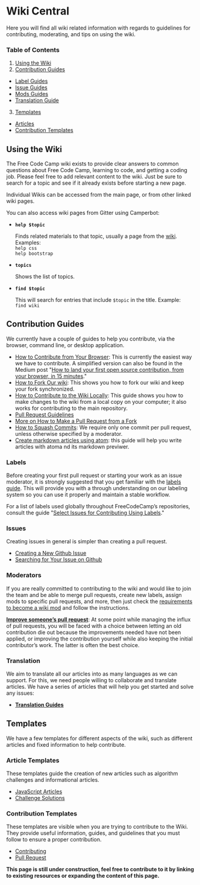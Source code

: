 # Wiki Central

Here you will find all wiki related information with regards to guidelines for contributing, moderating, and tips on using the wiki.

### Table of Contents

1. [Using the Wiki](#using-the-wiki)
2. [Contribution Guides](#contribution-guides)
  - [Label Guides](#labels)
  - [Issue Guides](#issues)
  - [Mods Guides](#moderators)
  - [Translation Guide](#translation)
3. [Templates](#templates)
  - [Articles](#article-templates)
  - [Contribution Templates](#contribution-templates)

## Using the Wiki

The Free Code Camp wiki exists to provide clear answers to common questions about Free Code Camp, learning to code, and getting a coding job. Please feel free to add relevant content to the wiki. Just be sure to search for a topic and see if it already exists before starting a new page.

Individual Wikis can be accessed from the main page, or from other linked wiki pages.

You can also access wiki pages from Gitter using Camperbot:

- **`help $topic`**

  Finds related materials to that topic, usually a page from the [wiki](https://github.com/FreeCodeCamp/freecodecamp/wiki). Examples:   
   `help css`   
   `help bootstrap`

- **`topics`**

  Shows the list of topics.

- **`find $topic`**

  This will search for entries that include `$topic` in the title. Example:   
  `find wiki`

## Contribution Guides

We currently have a couple of guides to help you contribute, via the browser, command line, or desktop application.

- [How to Contribute from Your Browser](Wiki-Contribute-Online): This is currently the easiest way we have to contribute. A simplified version can also be found in the Medium post "[How to land your first open source contribution, from your browser, in 15 minutes](https://medium.freecodecamp.com/how-to-land-your-first-open-source-contribution-from-your-browser-in-15-minutes-756d9bbf81ad)."
- [How to Fork Our wiki](Wiki-Contribute-Fork): This shows you how to fork our wiki and keep your fork synchronized.
- [How to Contribute to the Wiki Locally](Wiki-Contribute-Local-GUI): This guide shows you how to make changes to the wiki from a local copy on your computer; it also works for contributing to the main repository.
- [Pull Request Guidelines](PULL_REQUEST_TEMPLATE)
- [More on How to Make a Pull Request from a Fork](Pull-Request-Contribute)
- [How to Squash Commits](Git-Squash): We require only one commit per pull request, unless otherwise specified by a moderator.
- [Create markdown articles using atom](Wiki-Create-Articles-With-Atom): this guide will help you write articles with atoma nd its markdown previwer.

### Labels

Before creating your first pull request or starting your work as an issue moderator, it is strongly suggested that you get familiar with the [labels guide](Wiki-Labels-Guide). This will provide you with a through understanding on our labeling system so you can use it properly and maintain a stable workflow.

For a list of labels used globally throughout FreeCodeCamp’s repositories, consult the guide "[Select Issues for Contributing Using Labels](FreeCodeCamp-Issue-Labels)."

### Issues

Creating issues in general is simpler than creating a pull request.

- [Creating a New Github Issue](Creating-a-New-Github-Issue)
- [Searching for Your Issue on Github](Search-Existing-Issue)

### Moderators

If you are really committed to contributing to the wiki and  would like to join the team and be able to merge pull requests, create new labels, assign mods to specific pull requests, and more, then just check the [requirements to become a wiki mod](Wiki-Become-A-Mod) and follow the instructions.

[**Improve someone’s pull request**](Wiki-Improve-PR): At some point while managing the influx of pull requests, you will be faced with a choice between letting an old contribution die out because the improvements needed have not been applied, or improving the contribution yourself while also keeping the initial contributor’s work. The latter is often the best choice.

### Translation

We aim to translate all our articles into as many languages as we can support. For this, we need people willing to collaborate and translate articles. We have a series of articles that will help you get started and solve any issues:

- [**Translation Guides**](Translation-Guide)

## Templates

We have a few templates for different aspects of the wiki, such as different articles and fixed information to help contribute.

### Article Templates

These templates guide the creation of new articles such as algorithm challenges and informational articles.

- [JavaScript Articles](Wiki-Template-JavaScript)
- [Challenge Solutions](Wiki-Template-Challenge-Solution)

### Contribution Templates

These templates are visible when you are trying to contribute to the Wiki. They provide useful information, guides, and guidelines that you must follow to ensure a proper contribution.

- [Contributing](CONTRIBUTING)
- [Pull Request](PULL_REQUEST_TEMPLATE)

**This page is still under construction, feel free to contribute to it by linking to existing resources or expanding the content of this page.**
